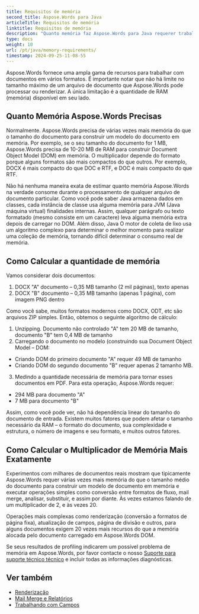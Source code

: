 ```yaml
---
title: Requisitos de memória
second_title: Aspose.Words para Java
articleTitle: Requisitos de memória
linktitle: Requisitos de memória
description: "Quanto memória faz Aspose.Words para Java requerer trabalhar com documentos? Saiba os detalhes."
type: docs
weight: 10
url: /pt/java/memory-requirements/
timestamp: 2024-09-25-11-08-55
---
```


Aspose.Words fornece uma ampla gama de recursos para trabalhar com documentos em vários formatos. É importante notar que não há limite no tamanho máximo de um arquivo de documento que Aspose.Words pode processar ou renderizar. A única limitação é a quantidade de RAM (memória) disponível em seu lado.

## Quanto Memória Aspose.Words Precisas

Normalmente. Aspose.Words precisa de várias vezes mais memória do que o tamanho do documento para construir um modelo do documento em memória. Por exemplo, se o seu tamanho do documento for 1 MB, Aspose.Words precisa de 10-20 MB de RAM para construir Document Object Model (DOM) em memória. O multiplicador depende do formato porque alguns formatos são mais compactos do que outros. Por exemplo, DOCX é mais compacto do que DOC e RTF, e DOC é mais compacto do que RTF.

Não há nenhuma maneira exata de estimar quanto memória Aspose.Words na verdade consome durante o processamento de qualquer arquivo de documento particular. Como você pode saber Java armazena dados em classes, cada instância de classe usa alguma memória para JVM (Java máquina virtual) finalidades internas. Assim, qualquer parágrafo ou texto formatado (mesmo consiste em um caractere) leva alguma memória extra depois de carregar no DOM. Além disso, Java O motor de coleta de lixo usa um algoritmo complexo para determinar o melhor momento para realizar uma coleção de memória, tornando difícil determinar o consumo real de memória.

## Como Calcular a quantidade de memória

Vamos considerar dois documentos:

1. DOCX "A" documento – 0,35 MB tamanho (2 mil páginas), texto apenas
2. DOCX "B" documento – 0,35 MB tamanho (apenas 1 página), com imagem PNG dentro

Como você sabe, muitos formatos modernos como DOCX, ODT, etc são arquivos ZIP simples. Então, obtemos o seguinte algoritmo de cálculo:
1. Unzipping. Documento não controlado "A" tem 20 MB de tamanho, documento "B" tem 0,4 MB de tamanho
2. Carregando o documento no modelo (construindo sua Document Object Model – DOM:
* Criando DOM do primeiro documento "A" requer 49 MB de tamanho
* Criando DOM do segundo documento "B" requer apenas 2 tamanho MB.
3. Medindo a quantidade necessária de memória para tornar esses documentos em PDF. Para esta operação, Aspose.Words requer:
  * 294 MB para documento "A"
  * 7 MB para documento "B"

Assim, como você pode ver, não há dependência linear do tamanho do documento de entrada. Existem muitos fatores que podem afetar o tamanho necessário da RAM – o formato do documento, sua complexidade e estrutura, o número de imagens e seu formato, e muitos outros fatores.

## Como Calcular o Multiplicador de Memória Mais Exatamente

Experimentos com milhares de documentos reais mostram que tipicamente Aspose.Words requer várias vezes mais memória do que o tamanho médio do documento para construir um modelo de documento em memória e executar operações simples como conversão entre formatos de fluxo, mail merge, analisar, substituir, e assim por diante. Às vezes estamos falando de um multiplicador de 2, e às vezes 20.

Operações mais complexas como renderização (conversão a formatos de página fixa), atualização de campos, página de divisão e outros, para alguns documentos exigem 20 vezes mais recursos do que a memória alocada pelo documento carregado em Aspose.Words DOM.

Se seus resultados de profiling indicarem um possível problema de memória em Aspose.Words, por favor contacte o nosso [Suporte para suporte técnico técnico](/words/pt/java/technical-support/) e incluir todas as informações diagnósticas.

## Ver também

* [Renderização](/words/pt/java/rendering/)
* [Mail Merge e Relatórios](/words/java/mail-merge-and-reporting/)
* [Trabalhando com Campos](/words/pt/java/working-with-fields/)
